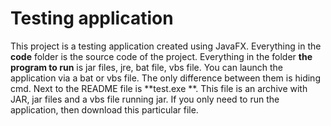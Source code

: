 # Testing application
This project is a testing application created using JavaFX. Everything in the **code** folder is the source code of the project. Everything in the folder **the program to run** is jar files, jre, bat file, vbs file. You can launch the application via a bat or vbs file. The only difference between them is hiding cmd. Next to the README file is **test.exe **. This file is an archive with JAR, jar files and a vbs file running jar. If you only need to run the application, then download this particular file.
